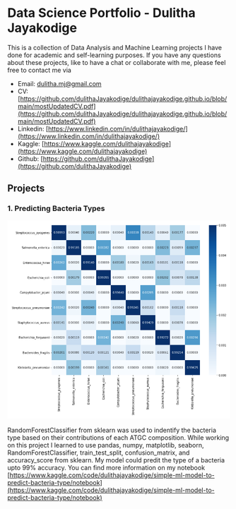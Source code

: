 # Data Science Portfolio - Dulitha Jayakodige

This is a collection of Data Analysis and Machine Learning projects I have done for academic and self-learning purposes. If you have any questions about these projects, like to have a chat or collaborate with me, please feel free to contact me via
* Email: dulitha.mj@gmail.com
* CV: [https://github.com/dulithaJayakodige/dulithajayakodige.github.io/blob/main/mostUpdatedCV.pdf](https://github.com/dulithaJayakodige/dulithajayakodige.github.io/blob/main/mostUpdatedCV.pdf)
* Linkedin: [https://www.linkedin.com/in/dulithajayakodige/](https://www.linkedin.com/in/dulithajayakodige/)
* Kaggle: [https://www.kaggle.com/dulithajayakodige](https://www.kaggle.com/dulithajayakodige)
* Github: [https://github.com/dulithaJayakodige](https://github.com/dulithaJayakodige)

## Projects

### 1. Predicting Bacteria Types 

![alt text](bacteriatypeprediction.png)

RandomForestClassifier from sklearn was used to indentify the bacteria type based on their contributions of each ATGC composition. While working on this project I learned to use pandas, numpy, matplotlib, seaborn, RandomForestClassifier, train_test_split, confusion_matrix, and accuracy_score from sklearn. My model could predit the type of a bacteria upto 99% accuracy. You can find more information on my notebook [https://www.kaggle.com/code/dulithajayakodige/simple-ml-model-to-predict-bacteria-type/notebook](https://www.kaggle.com/code/dulithajayakodige/simple-ml-model-to-predict-bacteria-type/notebook)

